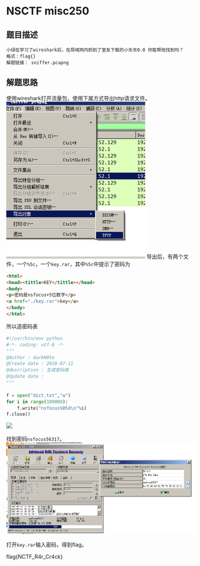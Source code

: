 # NSCTF misc250

## 题目描述
```
小绿在学习了wireshark后，在局域网内抓到了室友下载的小东东0.0 你能帮他找到吗？
格式：flag{}
解题链接： sniffer.pcapng
```

## 解题思路
使用wireshark打开流量包，使用下属方式导出http请求文件。
![](2018-07-11-14-32-05.png)
导出后，有两个文件，一个`%5c`，一个`key.rar`，其中`%5c`中提示了密码为
```html
<html>
<head><tittle>KEY</tittle></head>
<body>
<p>密码是nsfocus+5位数字</p>
<a href="./key.rar">key</a>
</body>
</html>
```
所以造密码表
```python
#!/usr/bin/env python
#-*- coding: utf-8 -*-
"""
@Author : darkN0te
@Create date : 2018-07-11
@description : 生成密码表
@Update date :   
"""  

f = open("dict.txt","w")
for i in range(100000):
    f.write("nsfocus%05d\n"%i)
f.close()
```
![](2018-07-11-14-38-29.png)

找到密码`nsfocus56317`。
![](2018-07-11-15-18-42.png)

打开`key.rar`输入密码，得到flag。

flag{NCTF_R4r_Cr4ck}

